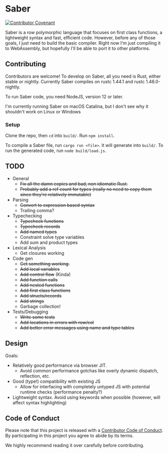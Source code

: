 # Saber

[![Contributor Covenant](https://img.shields.io/badge/Contributor%20Covenant-v2.0%20adopted-ff69b4.svg)](code_of_conduct.md) 

Saber is a row polymorphic language that focuses on first class
functions, a lightweight syntax and fast, efficient code. However,
before any of those goals, I just need to build the basic
compiler. Right now I'm just compiling it to WebAssembly, but
hopefully I'll be able to port it to other platforms.

## Contributing

Contributors are welcome! To develop on Saber, all you need is Rust, either stable 
or nightly. Currently Saber compiles on rustc 1.44.1 and rustc 1.46.0-nightly.

To run Saber code, you need NodeJS, version 12 or later.

I'm currently running Saber on macOS Catalina, but I don't see why it shouldn't work 
on Linux or Windows 

### Setup

Clone the repo, then `cd` into `build/`. Run `npm install`.

To compile a Saber file, run `cargo run <file>`. It will generate into `build/`. To run 
the generated code, run `node build/load.js`.
  

## TODO
- General
  - ~~Fix all the damn copies and bad, non idiomatic Rust.~~
  - ~~Probably add a ref count for types (really no need to copy them
    since they're relatively immutable)~~
- Parsing
  - ~~Convert to expression based syntax~~
  - Trailing comma?
- Typechecking
  - ~~Typecheck functions~~
  - ~~Typecheck records~~
  - ~~Add named types~~
  - Constraint solve type variables
  - Add sum and product types
- Lexical Analysis
  - Get closures working
- Code gen
  - ~~Get something working.~~
  - ~~Add local variables~~
  - ~~Add control flow~~ (Kinda)
  - ~~Add function calls~~
  - ~~Add nested functions~~ 
  - ~~Add first class functions~~
  - ~~Add structs/records~~
  - ~~Add strings~~
  - Garbage collection!
- Tests/Debugging
  - ~~Write some tests~~
  - ~~Add locations in errors with row/col~~
  - ~~Add better error messages using name and type tables~~

## Design

Goals:

- Relatively good performance via browser JIT.
  - Avoid common performance gotchas like overly dynamic dispatch,
    reflection, etc.
- Good (type!) compatibility with existing JS
  - Allow for interfacing with completely untyped JS with potential
    runtime checks (performance penalty?)
- Lightweight syntax. Avoid using keywords when possible (however,
  will affect syntax highlighting)


## Code of Conduct

Please note that this project is released with a [Contributor Code of Conduct](code_of_conduct.md). 
By participating in this project you agree to abide by its terms.

We highly recommend reading it over carefully before contributing.